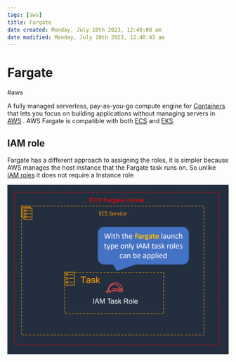```yaml
---
tags: [aws]
title: Fargate
date created: Monday, July 10th 2023, 12:40:08 am
date modified: Monday, July 10th 2023, 12:40:43 am
---
```

# Fargate
#aws 

A fully managed serverless, pay-as-you-go compute engine for [Containers](Microservice%20Architecture/Docker/Containers.md) that lets you focus on building applications without managing servers in [AWS](Cloud%20Computing/AWS/AWS.md) . AWS Fargate is compatible with both [ECS](Cloud%20Computing/AWS/Compute/ECS.md) and [EKS](Cloud%20Computing/AWS/Compute/EKS.md). 



## IAM role

Fargate has a different approach to assigning the roles, it is simpler because AWS manages the host instance that the Fargate task runs on. So unlike [IAM roles](Cloud%20Computing/AWS/Compute/ECS.md#IAM%20roles) it does not require a Instance role

![](Attachments/Pasted%20image%2020230326141223.png)